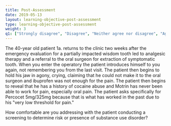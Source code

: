 ```yaml
---
title: Post-Assessment 
date: 2019-05-13
layout: learning-objective-post-assessment
type: learning-objective-post-assessment
weight: 3
q1: ["Strongly disagree", "Disagree", "Neither agree nor disagree", "Agree", "Strongly agree"]
---
```

The 40-year old patient 1a. returns to the clinic two weeks after the emergency
evaluation for a partially impacted wisdom tooth led to analgesic therapy and a
referral to the oral surgeon for extraction of symptomatic tooth. When you
enter the operatory the patient introduces himself to you again, not
remembering you from the last visit. The patient then begins to hold his jaw in
agony, crying, claiming that he could not make it to the oral surgeon and
ibuprofen was not enough for the pain. The patient then begins to reveal that
he has a history of cocaine abuse and Motrin has never been able to work for
pain, especially oral pain. The patient asks specifically for Percocet
5mg/325mg because that is what has worked in the past due to his "very low
threshold for pain."

How comfortable are you addressing with the patient conducting a screening to
determine risk or presence of substance use disorder?
